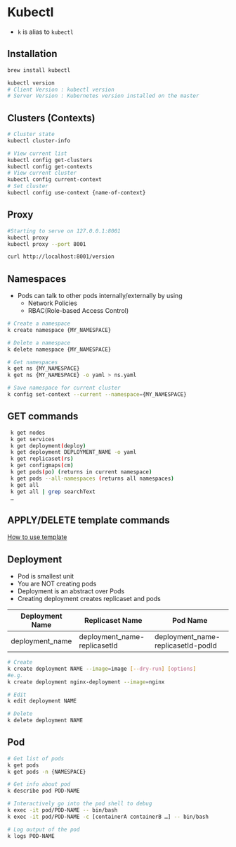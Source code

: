 # Kubectl

- `k` is alias to `kubectl`

## Installation

```bash
brew install kubectl

kubectl version
# Client Version : kubectl version
# Server Version : Kubernetes version installed on the master
```

## Clusters (Contexts)

```bash
# Cluster state
kubectl cluster-info

# View current list
kubectl config get-clusters
kubectl config get-contexts
# View current cluster
kubectl config current-context
# Set cluster
kubectl config use-context {name-of-context}
```

## Proxy

```bash
#Starting to serve on 127.0.0.1:8001
kubectl proxy
kubectl proxy --port 8001

curl http://localhost:8001/version
```

## Namespaces

- Pods can talk to other pods internally/externally by using
  - Network Policies
  - RBAC(Role-based Access Control)

```bash
# Create a namespace
k create namespace {MY_NAMESPACE}

# Delete a namespace
k delete namespace {MY_NAMESPACE}

# Get namespaces
k get ns {MY_NAMESPACE}
k get ns {MY_NAMESPACE} -o yaml > ns.yaml

# Save namespace for current cluster
k config set-context --current --namespace={MY_NAMESPACE}
```

## GET commands

```bash
 k get nodes
 k get services
 k get deployment(deploy)
 k get deployment DEPLOYMENT_NAME -o yaml
 k get replicaset(rs)
 k get configmaps(cm)
 k get pods(po) (returns in current namespace)
 k get pods --all-namespaces (returns all namespaces)
 k get all
 k get all | grep searchText
 …
```

## APPLY/DELETE template commands

[How to use template](./k8sTemplate.md)

## Deployment

- Pod is smallest unit
- You are NOT creating pods
- Deployment is an abstract over Pods
- Creating deployment creates replicaset and pods

| Deployment Name | Replicaset Name              | Pod Name                           |
| --------------- | ---------------------------- | ---------------------------------- |
| deployment_name | deployment_name-replicasetId | deployment_name-replicasetId-podId |

```bash
# Create
k create deployment NAME --image=image [--dry-run] [options]
#e.g.
k create deployment nginx-deployment --image=nginx

# Edit
k edit deployment NAME

# Delete
k delete deployment NAME
```

## Pod

```bash
# Get list of pods
k get pods
k get pods -n {NAMESPACE}

# Get info about pod
k describe pod POD-NAME

# Interactively go into the pod shell to debug
k exec -it pod/POD-NAME -- bin/bash
k exec -it pod/POD-NAME -c [containerA containerB …] -- bin/bash

# Log output of the pod
k logs POD-NAME
```
